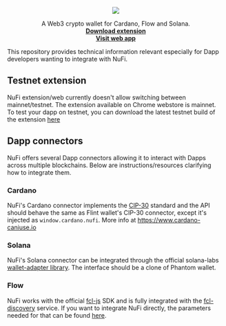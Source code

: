 <p align="center">
  <img src="https://user-images.githubusercontent.com/4980147/195955040-181cffc8-8a98-490c-b01d-0c9c8497734a.svg" /></p>
  <p align="center">
    A Web3 crypto wallet for Cardano, Flow and Solana.
    <br />
    <a href="https://chrome.google.com/webstore/detail/nufi/gpnihlnnodeiiaakbikldcihojploeca"><strong>Download extension</strong></a>
    <br />
    <a href="https://nu.fi/"><strong>Visit web app</strong></a>
  </p>
</p>

This repository provides technical information relevant especially for Dapp developers wanting to integrate with NuFi.

## Testnet extension

NuFi extension/web currently doesn't allow switching between mainnet/testnet. The extension available on Chrome webstore is mainnet. To test your dapp on testnet, you can download the latest testnet build of the extension [here](https://assets.nu.fi/extension/testnet/nufi-cwe-testnet-latest.zip)

## Dapp connectors

NuFi offers several Dapp connectors allowing it to interact with Dapps across multiple blockchains. Below are instructions/resources clarifying how to integrate them.

### Cardano

NuFi's Cardano connector implements the [CIP-30](https://github.com/cardano-foundation/CIPs/tree/master/CIP-0030) standard and the API should behave the same as Flint wallet's CIP-30 connector, except it's injected as `window.cardano.nufi`. More info at https://www.cardano-caniuse.io

### Solana

NuFi's Solana connector can be integrated through the official solana-labs [wallet-adapter library](https://github.com/solana-labs/wallet-adapter/tree/master/packages/wallets/nufi). The interface should be a clone of Phantom wallet.

### Flow

NuFi works with the official [fcl-js](https://github.com/onflow/fcl-js) SDK and is fully integrated with the [fcl-discovery](https://github.com/onflow/fcl-discovery) service. If you want to integrate NuFi directly, the parameters needed for that can be found [here](https://github.com/onflow/fcl-discovery/blob/812bff5b90343976835d17bc2d7810aac62d714d/data/services.json#L74). 

